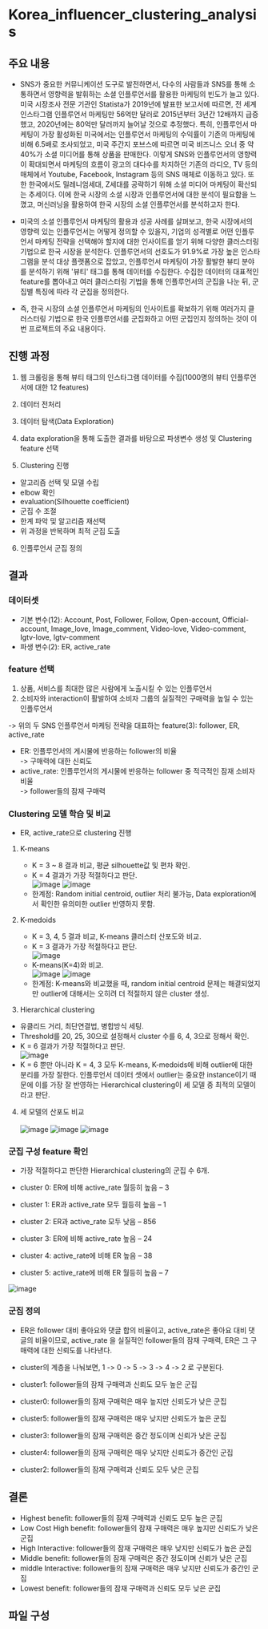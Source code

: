 # Korea_influencer_clustering_analysis  

## 주요 내용  

* SNS가 중요한 커뮤니케이션 도구로 발전하면서, 다수의 사람들과 SNS를 통해 소통하면서 영향력을 발휘하는 소셜 인플루언서를 활용한 마케팅의 빈도가 늘고 있다. 미국 시장조사 전문 기관인 Statista가 2019년에 발표한 보고서에 따르면, 전 세계 인스타그램 인플루언서 마케팅만 56억만 달러로 2015년부터 3년간 12배까지 급증했고, 2020년에는 80억만 달러까지 늘어날 것으로 추정했다. 특히, 인플루언서 마케팅이 가장 활성화된 미국에서는 인플루언서 마케팅의 수익률이 기존의 마케팅에 비해 6.5배로 조사되었고, 미국 주간지 포브스에 따르면 미국 비즈니스 오너 중 약 40%가 소셜 미디어를 통해 상품을 판매한다. 이렇게 SNS와 인플루언서의 영향력이 확대되면서 마케팅의 흐름이 광고의 대다수를 차지하던 기존의 라디오, TV 등의 매체에서 Youtube, Facebook, Instagram 등의 SNS 매체로 이동하고 있다. 또한 한국에서도 밀레니엄세대, Z세대를 공략하기 위해 소셜 미디어 마케팅이 확산되는 추세이다. 이에 한국 시장의	소셜 시장과 인플루언서에 대한 분석이 필요함을 느꼈고, 머신러닝을 활용하여 한국 시장의 소셜 인플루언서를 분석하고자 한다.  

* 미국의 소셜 인플루언서 마케팅의 활용과 성공 사례를 살펴보고, 한국 시장에서의 영향력 있는 인플루언서는 어떻게 정의할 수 있을지, 기업의 성격별로 어떤 인플루언서 마케팅 전략을 선택해야 할지에 대한 인사이트를 얻기 위해 다양한 클러스터링 기법으로 한국 시장을 분석한다. 인플루언서의 선호도가 91.9%로 가장 높은 인스타그램을 분석 대상 플랫폼으로 잡았고, 인플루언서 마케팅이 가장 활발한 뷰티 분야를 분석하기 위해 '뷰티' 태그를 통해 데이터를 수집한다. 수집한 데이터의 대표적인 feature를 뽑아내고 여러 클러스터링 기법을 통해 인플루언서의 군집을 나눈 뒤, 군집별 특징에 따라 각 군집을 정의한다.  

* 즉, 한국 시장의 소셜 인플루언서 마케팅의 인사이트를 확보하기 위해 여러가지 클러스터링 기법으로 한국 인플루언서를 군집화하고 어떤 군집인지 정의하는 것이 이번 프로젝트의 주요 내용이다.  

## 진행 과정  
1. 웹 크롤링을 통해 뷰티 태그의 인스타그램 데이터를 수집(1000명의 뷰티 인플루언서에 대한 12 features) 

2. 데이터 전처리
3. 데이터 탐색(Data Exploration)
4. data exploration을 통해 도출한 결과를 바탕으로 파생변수 생성 및 Clustering feature 선택
5. Clustering 진행

- 알고리즘 선택 및 모델 수립  
- elbow 확인  
- evaluation(Silhouette coefficient)  
- 군집 수 조절  
- 한계 파악 및 알고리즘 재선택  
- 위 과정을 반복하며 최적 군집 도출  

6. 인플루언서 군집 정의  

## 결과
### 데이터셋
* 기본 변수(12): Account, Post, Follower, Follow, Open-account, Official-account, Image_love, Image_comment, Video-love, Video-comment, Igtv-love, Igtv-comment  
* 파생 변수(2): ER, active_rate  
### feature 선택  
1) 상품, 서비스를 최대한 많은 사람에게 노출시킬 수 있는 인플루언서  
2) 소비자와 interaction이 활발하여 소비자 그룹의 실질적인 구매력을 높일 수 있는 인플루언서


  -> 위의 두 SNS 인플루언서 마케팅 전략을 대표하는 feature(3): follower, ER, active_rate
* ER: 인플루언서의 게시물에 반응하는 follower의 비율  
  -> 구매력에 대한 신뢰도
* active_rate: 인플루언서의 게시물에 반응하는 follower 중 적극적인 잠재 소비자 비율  
  -> follower들의 잠재 구매력

### Clustering 모델 학습 및 비교
- ER, active_rate으로 clustering 진행  
1) K-means  
   - K = 3 ~ 8 결과 비교, 평균 silhouette값 및 편차 확인.  
   - K = 4 결과가 가장 적절하다고 판단.  
   ![image](https://user-images.githubusercontent.com/33457632/86476719-08d81b00-bd82-11ea-8417-20090a9841ba.png)
   ![image](https://user-images.githubusercontent.com/33457632/86476750-17263700-bd82-11ea-8cfa-1ab56b97fb0a.png)  
   - 한계점: Random initial centroid, outlier 처리 불가능, Data exploration에서 확인한 유의미한 outlier 반영하지 못함.  
   
   
2) K-medoids  
   - K = 3, 4, 5 결과 비교, K-means 클러스터 산포도와 비교.  
   - K = 3 결과가 가장 적절하다고 판단.  
   ![image](https://user-images.githubusercontent.com/33457632/86476784-2907da00-bd82-11ea-9a8b-fecee45a520b.png)  
   - K-means(K=4)와 비교.  
   ![image](https://user-images.githubusercontent.com/33457632/86476828-38872300-bd82-11ea-82f3-2c41138f0ede.png)
   ![image](https://user-images.githubusercontent.com/33457632/86476849-42a92180-bd82-11ea-9dc6-76c03a1bda3b.png)  
   - 한계점: K-means와 비교했을 때, random initial centroid 문제는 해결되었지만 outlier에 대해서는 오히려 더 적절하지 않은 cluster 생성.  
   
   
3) Hierarchical clustering  
  - 유클리드 거리, 최단연결법, 병합방식 세팅.   
  - Threshold를 20, 25, 30으로 설정해서 cluster 수를 6, 4, 3으로 정해서 확인.  
  - K = 6 결과가 가장 적절하다고 판단.  
  ![image](https://user-images.githubusercontent.com/33457632/86476869-505ea700-bd82-11ea-82f2-7ff5293885bf.png)  
  - K = 6 뿐만 아니라 K = 4, 3 모두 K-means, K-medoids에 비해 outlier에 대한 분리를 가장 잘한다. 인플루언서 데이터 셋에서 outlier는 중요한 instance이기 때문에 이를 가장 잘 반영하는 Hierarchical clustering이 세 모델 중 최적의 모델이라고 판단.  
  
4) 세 모델의 산포도 비교  
<K-means>             <K-medoids>             <HC>  
![image](https://user-images.githubusercontent.com/33457632/86476898-5fddf000-bd82-11ea-8ad4-066d532cceb1.png)
![image](https://user-images.githubusercontent.com/33457632/86476915-68cec180-bd82-11ea-993c-586081409c4a.png)
![image](https://user-images.githubusercontent.com/33457632/86476931-6ff5cf80-bd82-11ea-8165-cf1ad8ab3a42.png)  



### 군집 구성 feature 확인  
- 가장 적절하다고 판단한 Hierarchical clustering의 군집 수 6개.


- cluster 0: ER에 비해 active_rate 월등히 높음 – 3  
- cluster 1: ER과 active_rate 모두 월등히 높음 – 1  
- cluster 2: ER과 active_rate 모두 낮음 – 856  
- cluster 3: ER에 비해 active_rate 높음 – 24  
- cluster 4: active_rate에 비해 ER 높음 – 38  
- cluster 5: active_rate에 비해 ER 월등히 높음 – 7  

![image](https://user-images.githubusercontent.com/33457632/86477128-c5ca7780-bd82-11ea-8d98-3667e23e465b.png)


### 군집 정의  
- ER은 follower 대비 좋아요와 댓글 합의 비율이고, active_rate은 좋아요 대비 댓글의 비율이므로, active_rate 을 실질적인 follower들의 잠재 구매력, ER은 그 구매력에 대한 신뢰도를 나타낸다.  
- cluster의 계층을 나눠보면, 1 -> 0 -> 5 -> 3 -> 4 -> 2 로 구분된다.  


- cluster1: follower들의 잠재 구매력과 신뢰도 모두 높은 군집  
- cluster0: follower들의 잠재 구매력은 매우 높지만 신뢰도가 낮은 군집  
- cluster5: follower들의 잠재 구매력은 매우 낮지만 신뢰도가 높은 군집  
- cluster3: follower들의 잠재 구매력은 중간 정도이며 신뢰가 낮은 군집  
- cluster4: follower들의 잠재 구매력은 매우 낮지만 신뢰도가 중간인 군집  
- cluster2: follower들의 잠재 구매력과 신뢰도 모두 낮은 군집  
  
## 결론  

- Highest benefit: follower들의 잠재 구매력과 신뢰도 모두 높은 군집  
- Low Cost High benefit: follower들의 잠재 구매력은 매우 높지만 신뢰도가 낮은 군집  
- High Interactive: follower들의 잠재 구매력은 매우 낮지만 신뢰도가 높은 군집  
- Middle benefit: follower들의 잠재 구매력은 중간 정도이며 신뢰가 낮은 군집  
- middle Interactive: follower들의 잠재 구매력은 매우 낮지만 신뢰도가 중간인 군집  
- Lowest benefit: follower들의 잠재 구매력과 신뢰도 모두 낮은 군집  

## 파일 구성  




